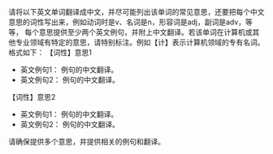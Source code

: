 请将以下英文单词翻译成中文，并尽可能列出该单词的常见意思，还要把每个中文意思的词性写出来，例如动词时是v、名词是n，形容词是adj，副词是adv，等等，
每个意思提供至少两个英文例句，并附上中文翻译。若该单词在计算机或其他专业领域有特定的意思，请特别标注。例如【计】表示计算机领域的专有名词。格式如下：
【词性】意思1
- 英文例句1：
例句的中文翻译。
- 英文例句2：
例句的中文翻译。

【词性】意思2
- 英文例句1：
例句的中文翻译。
- 英文例句2：
例句的中文翻译。

请确保提供多个意思，并提供相关的例句和翻译。
